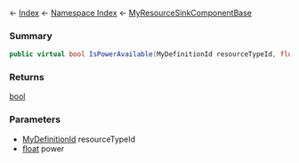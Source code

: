 ← [Index](Api-Index) ← [Namespace Index](Namespace-Index) ← [MyResourceSinkComponentBase](VRage.Game.Components.MyResourceSinkComponentBase)

### Summary

```csharp
public virtual bool IsPowerAvailable(MyDefinitionId resourceTypeId, float power)
```

### Returns

[bool](https://docs.microsoft.com/en-us/dotnet/api/system.boolean?view=netframework-4.6)

### Parameters

* [MyDefinitionId](VRage.Game.MyDefinitionId) resourceTypeId
* [float](https://docs.microsoft.com/en-us/dotnet/api/system.single?view=netframework-4.6) power
